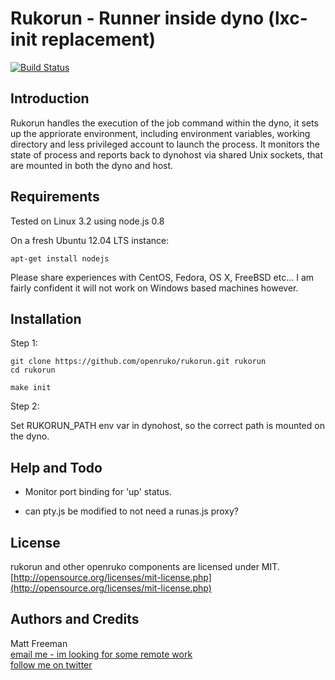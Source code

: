 # Rukorun - Runner inside dyno  (lxc-init replacement)
[![Build Status](https://travis-ci.org/slotbox/rukorun.png)](https://travis-ci.org/slotbox/rukorun)


## Introduction

Rukorun handles the execution of the job command within the dyno, it sets up 
the appriorate environment, including environment variables, working directory
and less privileged account to launch the process. It monitors the state of 
process and reports back to dynohost via shared Unix sockets, that are mounted
in both the dyno and host.

## Requirements

Tested on Linux 3.2 using node.js 0.8

On a fresh Ubuntu 12.04 LTS instance:  

```
apt-get install nodejs
```

Please share experiences with CentOS, Fedora, OS X, FreeBSD etc... I am fairly confident it
will not work on Windows based machines however.

## Installation


Step 1:

```
git clone https://github.com/openruko/rukorun.git rukorun
cd rukorun

make init
```

Step 2:

Set RUKORUN_PATH env var in dynohost, so the correct path is mounted on the dyno.


## Help and Todo 

* Monitor port binding for 'up' status.

* can pty.js be modified to not need a runas.js proxy?

## License

rukorun and other openruko components are licensed under MIT.  
[http://opensource.org/licenses/mit-license.php](http://opensource.org/licenses/mit-license.php)

## Authors and Credits

Matt Freeman  
[email me - im looking for some remote work](mailto:matt@nonuby.com)  
[follow me on twitter](http://www.twitter.com/nonuby )
